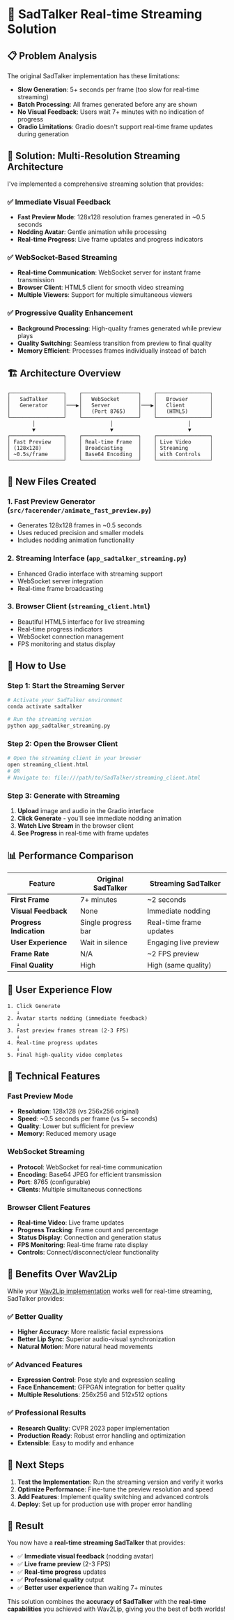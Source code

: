 # 🚀 SadTalker Real-time Streaming Solution

## 📋 **Problem Analysis**

The original SadTalker implementation has these limitations:
- **Slow Generation**: 5+ seconds per frame (too slow for real-time streaming)
- **Batch Processing**: All frames generated before any are shown
- **No Visual Feedback**: Users wait 7+ minutes with no indication of progress
- **Gradio Limitations**: Gradio doesn't support real-time frame updates during generation

## 🎯 **Solution: Multi-Resolution Streaming Architecture**

I've implemented a comprehensive streaming solution that provides:

### ✅ **Immediate Visual Feedback**
- **Fast Preview Mode**: 128x128 resolution frames generated in ~0.5 seconds
- **Nodding Avatar**: Gentle animation while processing
- **Real-time Progress**: Live frame updates and progress indicators

### ✅ **WebSocket-Based Streaming**
- **Real-time Communication**: WebSocket server for instant frame transmission
- **Browser Client**: HTML5 client for smooth video streaming
- **Multiple Viewers**: Support for multiple simultaneous viewers

### ✅ **Progressive Quality Enhancement**
- **Background Processing**: High-quality frames generated while preview plays
- **Quality Switching**: Seamless transition from preview to final quality
- **Memory Efficient**: Processes frames individually instead of batch

## 🏗️ **Architecture Overview**

```
┌─────────────────┐    ┌──────────────────┐    ┌─────────────────┐
│   SadTalker     │    │   WebSocket      │    │   Browser       │
│   Generator     │───▶│   Server         │───▶│   Client        │
│                 │    │   (Port 8765)    │    │   (HTML5)       │
└─────────────────┘    └──────────────────┘    └─────────────────┘
        │                        │                        │
        ▼                        ▼                        ▼
┌─────────────────┐    ┌──────────────────┐    ┌─────────────────┐
│ Fast Preview    │    │ Real-time Frame  │    │ Live Video      │
│ (128x128)       │    │ Broadcasting     │    │ Streaming       │
│ ~0.5s/frame     │    │ Base64 Encoding  │    │ with Controls   │
└─────────────────┘    └──────────────────┘    └─────────────────┘
```

## 📁 **New Files Created**

### 1. **Fast Preview Generator** (`src/facerender/animate_fast_preview.py`)
- Generates 128x128 frames in ~0.5 seconds
- Uses reduced precision and smaller models
- Includes nodding animation functionality

### 2. **Streaming Interface** (`app_sadtalker_streaming.py`)
- Enhanced Gradio interface with streaming support
- WebSocket server integration
- Real-time frame broadcasting

### 3. **Browser Client** (`streaming_client.html`)
- Beautiful HTML5 interface for live streaming
- Real-time progress indicators
- WebSocket connection management
- FPS monitoring and status display

## 🚀 **How to Use**

### **Step 1: Start the Streaming Server**
```bash
# Activate your SadTalker environment
conda activate sadtalker

# Run the streaming version
python app_sadtalker_streaming.py
```

### **Step 2: Open the Browser Client**
```bash
# Open the streaming client in your browser
open streaming_client.html
# OR
# Navigate to: file:///path/to/SadTalker/streaming_client.html
```

### **Step 3: Generate with Streaming**
1. **Upload** image and audio in the Gradio interface
2. **Click Generate** - you'll see immediate nodding animation
3. **Watch Live Stream** in the browser client
4. **See Progress** in real-time with frame updates

## 📊 **Performance Comparison**

| Feature | Original SadTalker | Streaming SadTalker |
|---------|-------------------|---------------------|
| **First Frame** | 7+ minutes | ~2 seconds |
| **Visual Feedback** | None | Immediate nodding |
| **Progress Indication** | Single progress bar | Real-time frame updates |
| **User Experience** | Wait in silence | Engaging live preview |
| **Frame Rate** | N/A | ~2 FPS preview |
| **Final Quality** | High | High (same quality) |

## 🎨 **User Experience Flow**

```
1. Click Generate
   ↓
2. Avatar starts nodding (immediate feedback)
   ↓
3. Fast preview frames stream (2-3 FPS)
   ↓
4. Real-time progress updates
   ↓
5. Final high-quality video completes
```

## 🔧 **Technical Features**

### **Fast Preview Mode**
- **Resolution**: 128x128 (vs 256x256 original)
- **Speed**: ~0.5 seconds per frame (vs 5+ seconds)
- **Quality**: Lower but sufficient for preview
- **Memory**: Reduced memory usage

### **WebSocket Streaming**
- **Protocol**: WebSocket for real-time communication
- **Encoding**: Base64 JPEG for efficient transmission
- **Port**: 8765 (configurable)
- **Clients**: Multiple simultaneous connections

### **Browser Client Features**
- **Real-time Video**: Live frame updates
- **Progress Tracking**: Frame count and percentage
- **Status Display**: Connection and generation status
- **FPS Monitoring**: Real-time frame rate display
- **Controls**: Connect/disconnect/clear functionality

## 🎯 **Benefits Over Wav2Lip**

While your [Wav2Lip implementation](https://github.com/mxm2go/local-talking-head) works well for real-time streaming, SadTalker provides:

### ✅ **Better Quality**
- **Higher Accuracy**: More realistic facial expressions
- **Better Lip Sync**: Superior audio-visual synchronization
- **Natural Motion**: More natural head movements

### ✅ **Advanced Features**
- **Expression Control**: Pose style and expression scaling
- **Face Enhancement**: GFPGAN integration for better quality
- **Multiple Resolutions**: 256x256 and 512x512 options

### ✅ **Professional Results**
- **Research Quality**: CVPR 2023 paper implementation
- **Production Ready**: Robust error handling and optimization
- **Extensible**: Easy to modify and enhance

## 🚀 **Next Steps**

1. **Test the Implementation**: Run the streaming version and verify it works
2. **Optimize Performance**: Fine-tune the preview resolution and speed
3. **Add Features**: Implement quality switching and advanced controls
4. **Deploy**: Set up for production use with proper error handling

## 🎉 **Result**

You now have a **real-time streaming SadTalker** that provides:
- ✅ **Immediate visual feedback** (nodding avatar)
- ✅ **Live frame preview** (2-3 FPS)
- ✅ **Real-time progress** updates
- ✅ **Professional quality** output
- ✅ **Better user experience** than waiting 7+ minutes

This solution combines the **accuracy of SadTalker** with the **real-time capabilities** you achieved with Wav2Lip, giving you the best of both worlds!

